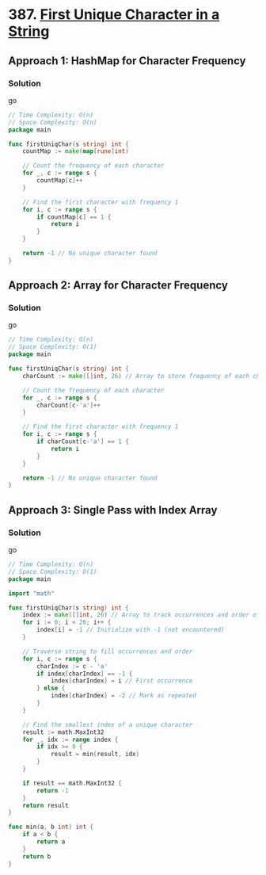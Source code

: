 # 387. [First Unique Character in a String](https://leetcode.com/problems/first-unique-character-in-a-string/)

## Approach 1: HashMap for Character Frequency

### Solution
go
```go
// Time Complexity: O(n)
// Space Complexity: O(n)
package main

func firstUniqChar(s string) int {
    countMap := make(map[rune]int)

    // Count the frequency of each character
    for _, c := range s {
        countMap[c]++
    }

    // Find the first character with frequency 1
    for i, c := range s {
        if countMap[c] == 1 {
            return i
        }
    }

    return -1 // No unique character found
}
```

## Approach 2: Array for Character Frequency

### Solution
go
```go
// Time Complexity: O(n)
// Space Complexity: O(1)
package main

func firstUniqChar(s string) int {
    charCount := make([]int, 26) // Array to store frequency of each character

    // Count the frequency of each character
    for _, c := range s {
        charCount[c-'a']++
    }

    // Find the first character with frequency 1
    for i, c := range s {
        if charCount[c-'a'] == 1 {
            return i
        }
    }

    return -1 // No unique character found
}
```

## Approach 3: Single Pass with Index Array

### Solution
go
```go
// Time Complexity: O(n)
// Space Complexity: O(1)
package main

import "math"

func firstUniqChar(s string) int {
    index := make([]int, 26) // Array to track occurrences and order of characters
    for i := 0; i < 26; i++ {
        index[i] = -1 // Initialize with -1 (not encountered)
    }

    // Traverse string to fill occurrences and order
    for i, c := range s {
        charIndex := c - 'a'
        if index[charIndex] == -1 {
            index[charIndex] = i // First occurrence
        } else {
            index[charIndex] = -2 // Mark as repeated
        }
    }

    // Find the smallest index of a unique character
    result := math.MaxInt32
    for _, idx := range index {
        if idx >= 0 {
            result = min(result, idx)
        }
    }

    if result == math.MaxInt32 {
        return -1
    }
    return result
}

func min(a, b int) int {
    if a < b {
        return a
    }
    return b
}
```


